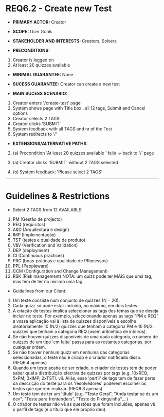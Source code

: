 # REQ6.2 - Create new Test

- **PRIMARY ACTOR:** Creator

- **SCOPE:** User Goals

- **STAKEHOLDER AND INTERESTS:** Creators, Solvers

- **PRECONDITIONS:**
1. Creator is logged on
2. At least 20 quizzes available 

- **MINIMAL GUARANTEE:** None

- **SUCESS GUARANTEE:** Creator can create a new test

- **MAIN SUCESS SCENARIO:**
1. Creator enters '/create-test' page
2. System shows page with Title box , all 12 tags, Submit and Cancel options
3. Creator selects 2 TAGS
4. Creator clicks 'SUBMIT'
5. System feedback with all TAGS and nr of the Test
6. System redirects to '/'

- **EXTENSIONS/ALTERNATIVE PATHS:**

2. (a) Precondition 'At least 20 quizzes available ' fails -> back to '/' page

4. (a) Creator clicks 'SUBMIT' without 2 TAGS selected
5. (b) System feedback: 'Please select 2 TAGS'

---

# Guidelines & Restrictions

- Select 2 TAGS from 12 AVAILABLE: 
1. PM  (Gestão de projecto)
2. REQ (requisitos)
3. A&D (Arquitectura e design)
4. IMP (Implementação)
5. TST (testes e qualidade de produto)
6. V&V (Verification and Validation)
7. DEP (deployment)
8. CI  (Continuous practices)
9. PRC (boas-práticas e qualidade de PRocessos)
10. PPL (Peopleware)
11. CCM (Configuration and Change Management)
12. RSK (Risk management)
NOTA: um quizz pode ter MAIS que uma tag, mas tem de ter no mínimo uma tag.

- Guidelines from our Client:

1. Um teste consiste num conjunto de quizzes (N = 20).
2. Cada quizz só pode estar incluído, no máximo, em dois testes.
3. A criação de testes implica seleccionar as tags dos temas que se deseja incluir no teste. Por exemplo, seleccionando apenas as tags "PM e REQ" a vossa aplicação vai à lista de quizzes disponíveis e escolhe aleatoriamente 10 (N/2) quizzes que tenham a categoria PM e 10 (N/2. quizzes que tenham a categoria REQ (usem aritmética de inteiros).
4. Se não houver quizzes disponíveis de uma dada categoria, o número de quizzes de um tipo 'em falta' passa para as restantes categorias, por qualquer ordem.
5. Se não houver nenhum quizz em nenhuma das categorias seleccionadas, o teste não é criado e o criador notificado disso. (REQ6.4 apenas)
6. Quando um teste acaba de ser criado, o criador de testes tem de poder saber qual a distribuição efectiva de quizzes por tags (e.g. 10xREQ, 5xPM, 3xIMP, 2xTST). vii. Aliás, esse 'perfil' de tags tem de fazer parte da descrição do teste para os 'resolvedores' poderem escolher os testes que querem realizar. (REQ6.3 apenas)
7. Um teste tem de ter um 'título' (e.g. "Teste Geral", "Anda testar se és um dev", "Teste para frontenders", "Teste do Pixinguinha",...)
8. O criador de testes não vê as questões que foram incluídas, apenas vê o perfil de tags (e o título que ele próprio deu).